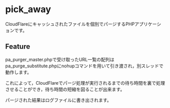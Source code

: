 # pick_away
CloudFlareにキャッシュされたファイルを個別でパージするPHPアプリケーションです。 

## Feature
pa_purger_master.phpで受け取ったURL一覧の配列はpa_purge_substitute.phpにnohupコマンドを用いて引き渡され，別スレッドで動作します。

これによって，CloudFlareでパージ処理が実行されるまでの待ち時間を裏で処理させることができ，待ち時間の短縮を図ることが出来ます。

パージされた結果はログファイルに書き出されます。

